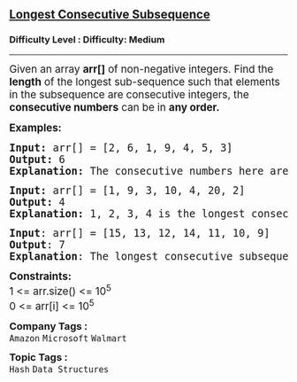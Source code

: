 <h2><a href="https://www.geeksforgeeks.org/problems/longest-consecutive-subsequence2449/1?">Longest Consecutive Subsequence</a></h2><h3>Difficulty Level : Difficulty: Medium</h3><hr><div class="problems_problem_content__Xm_eO"><p><span style="font-size: 14pt;">Given an array <strong>arr[]</strong> of non-negative integers. Find the <strong>length</strong> of the longest sub-sequence such that elements in the subsequence are consecutive integers, the<strong> consecutive numbers</strong> can be in <strong>any order.</strong></span></p>
<p><span style="font-size: 14pt;"><strong>Examples:</strong></span></p>
<pre><span style="font-size: 14pt;"><strong>Input: </strong>arr[] = [2, 6, 1, 9, 4, 5, 3]
<strong>Output: </strong>6<strong>
Explanation: </strong>The consecutive numbers here are 1, 2, 3, 4, 5, 6. These 6 numbers form the longest consecutive subsquence.</span></pre>
<pre><span style="font-size: 14pt;"><strong>Input: </strong>arr[] = [1, 9, 3, 10, 4, 20, 2]
<strong>Output: </strong>4<strong>
Explanation: </strong>1, 2, 3, 4 is the longest consecutive subsequence.</span></pre>
<pre><span style="font-size: 14pt;"><strong>Input</strong>: arr[] = [15, 13, 12, 14, 11, 10, 9]
<strong>Output</strong>: 7
<strong>Explanation</strong>: The longest consecutive subsequence is 9, 10, 11, 12, 13, 14, 15, which has a length of 7.
</span></pre>
<p><span style="font-size: 14pt;"><strong>Constraints:</strong></span><br><span style="font-size: 14pt;">1 &lt;= arr.size() &lt;= 10<sup>5</sup><br>0 &lt;= arr[i] &lt;= 10<sup>5</sup></span></p></div><p><span style=font-size:18px><strong>Company Tags : </strong><br><code>Amazon</code>&nbsp;<code>Microsoft</code>&nbsp;<code>Walmart</code>&nbsp;<br><p><span style=font-size:18px><strong>Topic Tags : </strong><br><code>Hash</code>&nbsp;<code>Data Structures</code>&nbsp;